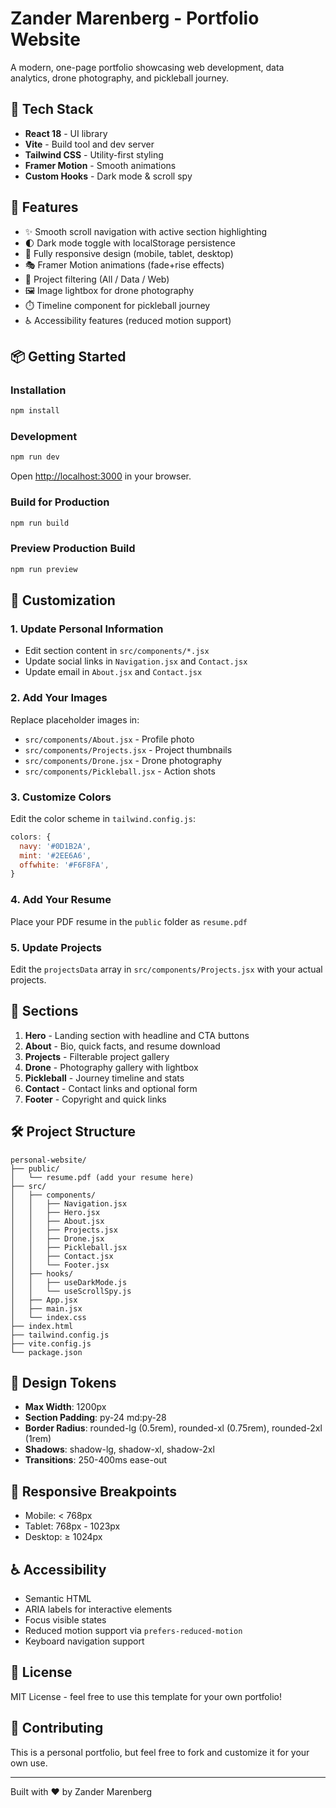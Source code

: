 # Zander Marenberg - Portfolio Website

A modern, one-page portfolio showcasing web development, data analytics, drone photography, and pickleball journey.

## 🚀 Tech Stack

- **React 18** - UI library
- **Vite** - Build tool and dev server
- **Tailwind CSS** - Utility-first styling
- **Framer Motion** - Smooth animations
- **Custom Hooks** - Dark mode & scroll spy

## 🎨 Features

- ✨ Smooth scroll navigation with active section highlighting
- 🌓 Dark mode toggle with localStorage persistence
- 📱 Fully responsive design (mobile, tablet, desktop)
- 🎭 Framer Motion animations (fade+rise effects)
- 🎯 Project filtering (All / Data / Web)
- 🖼️ Image lightbox for drone photography
- ⏱️ Timeline component for pickleball journey
- ♿ Accessibility features (reduced motion support)

## 📦 Getting Started

### Installation

```bash
npm install
```

### Development

```bash
npm run dev
```

Open [http://localhost:3000](http://localhost:3000) in your browser.

### Build for Production

```bash
npm run build
```

### Preview Production Build

```bash
npm run preview
```

## 📝 Customization

### 1. Update Personal Information

- Edit section content in `src/components/*.jsx`
- Update social links in `Navigation.jsx` and `Contact.jsx`
- Update email in `About.jsx` and `Contact.jsx`

### 2. Add Your Images

Replace placeholder images in:
- `src/components/About.jsx` - Profile photo
- `src/components/Projects.jsx` - Project thumbnails
- `src/components/Drone.jsx` - Drone photography
- `src/components/Pickleball.jsx` - Action shots

### 3. Customize Colors

Edit the color scheme in `tailwind.config.js`:

```js
colors: {
  navy: '#0D1B2A',
  mint: '#2EE6A6',
  offwhite: '#F6F8FA',
}
```

### 4. Add Your Resume

Place your PDF resume in the `public` folder as `resume.pdf`

### 5. Update Projects

Edit the `projectsData` array in `src/components/Projects.jsx` with your actual projects.

## 🎯 Sections

1. **Hero** - Landing section with headline and CTA buttons
2. **About** - Bio, quick facts, and resume download
3. **Projects** - Filterable project gallery
4. **Drone** - Photography gallery with lightbox
5. **Pickleball** - Journey timeline and stats
6. **Contact** - Contact links and optional form
7. **Footer** - Copyright and quick links

## 🛠️ Project Structure

```
personal-website/
├── public/
│   └── resume.pdf (add your resume here)
├── src/
│   ├── components/
│   │   ├── Navigation.jsx
│   │   ├── Hero.jsx
│   │   ├── About.jsx
│   │   ├── Projects.jsx
│   │   ├── Drone.jsx
│   │   ├── Pickleball.jsx
│   │   ├── Contact.jsx
│   │   └── Footer.jsx
│   ├── hooks/
│   │   ├── useDarkMode.js
│   │   └── useScrollSpy.js
│   ├── App.jsx
│   ├── main.jsx
│   └── index.css
├── index.html
├── tailwind.config.js
├── vite.config.js
└── package.json
```

## 🎨 Design Tokens

- **Max Width**: 1200px
- **Section Padding**: py-24 md:py-28
- **Border Radius**: rounded-lg (0.5rem), rounded-xl (0.75rem), rounded-2xl (1rem)
- **Shadows**: shadow-lg, shadow-xl, shadow-2xl
- **Transitions**: 250-400ms ease-out

## 📱 Responsive Breakpoints

- Mobile: < 768px
- Tablet: 768px - 1023px
- Desktop: ≥ 1024px

## ♿ Accessibility

- Semantic HTML
- ARIA labels for interactive elements
- Focus visible states
- Reduced motion support via `prefers-reduced-motion`
- Keyboard navigation support

## 📄 License

MIT License - feel free to use this template for your own portfolio!

## 🤝 Contributing

This is a personal portfolio, but feel free to fork and customize it for your own use.

---

Built with ❤️ by Zander Marenberg

